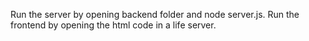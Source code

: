 Run the server by opening backend folder and node server.js. Run the frontend by opening the html code in a life server.

